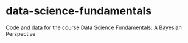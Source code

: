 # data-science-fundamentals
Code and data for the course Data Science Fundamentals: A Bayesian Perspective
